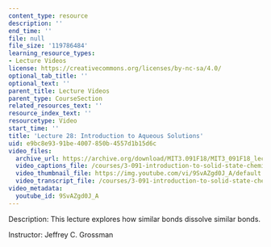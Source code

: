 ```yaml
---
content_type: resource
description: ''
end_time: ''
file: null
file_size: '119786484'
learning_resource_types:
- Lecture Videos
license: https://creativecommons.org/licenses/by-nc-sa/4.0/
optional_tab_title: ''
optional_text: ''
parent_title: Lecture Videos
parent_type: CourseSection
related_resources_text: ''
resource_index_text: ''
resourcetype: Video
start_time: ''
title: 'Lecture 28: Introduction to Aqueous Solutions'
uid: e9bc8e93-91be-4007-850b-4557d1b15d6c
video_files:
  archive_url: https://archive.org/download/MIT3.091F18/MIT3_091F18_lec28_300k.mp4
  video_captions_file: /courses/3-091-introduction-to-solid-state-chemistry-fall-2018/9SvAZgd0J_A_captions.webvtt
  video_thumbnail_file: https://img.youtube.com/vi/9SvAZgd0J_A/default.jpg
  video_transcript_file: /courses/3-091-introduction-to-solid-state-chemistry-fall-2018/9SvAZgd0J_A_transcript.pdf
video_metadata:
  youtube_id: 9SvAZgd0J_A
---
```


Description: This lecture explores how similar bonds dissolve similar bonds.

Instructor: Jeffrey C. Grossman

